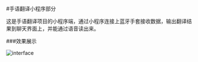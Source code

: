 #手语翻译小程序部分

这是手语翻译项目的小程序端，通过小程序连接上蓝牙手套接收数据，输出翻译结果到聊天界面上，并能通过语音读出来。

###效果展示

![interface](.show/IMG_5200.PNG)